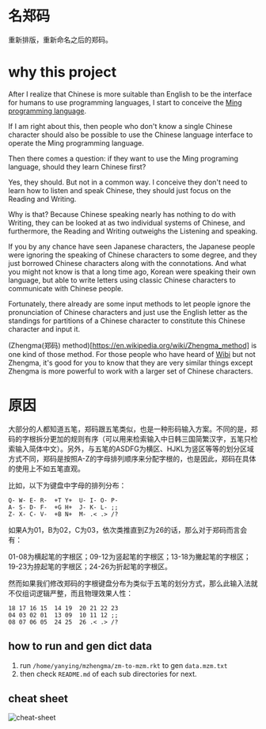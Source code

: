 
# 名郑码
重新排版，重新命名之后的郑码。


# why this project
After I realize that Chinese is more suitable than English to be the interface for humans to use programming languages, I start to conceive the [Ming programming language](https://github.com/yanyingwang/ming).

If I am right about this, then people who don't know a single Chinese character should also be possible to use the Chinese language interface to operate the Ming programming language.

Then there comes a question: if they want to use the Ming programing language, should they learn Chinese first?

Yes, they should. But not in a common way. I conceive they don't need to learn how to listen and speak Chinese, they should just focus on the Reading and Writing.


Why is that? Because Chinese speaking nearly has nothing to do with Writing, they can be looked at as two individual systems of Chinese, and furthermore, the Reading and Writing outweighs the Listening and speaking.

If you by any chance have seen Japanese characters, the Japanese people were ignoring the speaking of Chinese characters to some degree, and they just borrowed Chinese characters along with the connotations. And what you might not know is that a long time ago, Korean were speaking their own language, but able to write letters using classic Chinese characters to communicate with Chinese people.

Fortunately, there already are some input methods to let people ignore the pronunciation of Chinese characters and just use the English letter as the standings for partitions of a Chinese character to constitute this Chinese character and input it.

(Zhengma(郑码) method)[https://en.wikipedia.org/wiki/Zhengma_method] is one kind of those method. For those people who have heard of [Wibi](https://en.wikipedia.org/wiki/Wubi_method) but not Zhengma, it's good for you to know that they are very similar things except Zhengma is more powerful to work with a larger set of Chinese characters.


# 原因
大部分的人都知道五笔，郑码跟五笔类似，也是一种形码输入方案。不同的是，郑码的字根拆分更加的规则有序（可以用来检索输入中日韩三国简繁汉字，五笔只检索输入简体中文）。另外，与五笔的ASDFG为横区、HJKL为竖区等等的划分区域方式不同，郑码是按照A-Z的字母排列顺序来分配字根的，也是因此，郑码在具体的使用上不如五笔直观。

比如，以下为键盘中字母的排列分布：

```
Q- W- E- R-  +T Y+  U- I- O- P-
A- S- D- F-  +G H+  J- K- L- ;;
Z- X- C- V-  +B N+  M- .< .> /?
```

如果A为01，B为02，C为03，依次类推直到Z为26的话，那么对于郑码而言会有：

01-08为横起笔的字根区；09-12为竖起笔的字根区；13-18为撇起笔的字根区；19-23为捺起笔的字根区；24-26为折起笔的字根区。

然而如果我们修改郑码的字根键盘分布为类似于五笔的划分方式，那么此输入法就不仅组词逻辑严整，而且物理效果人性：

```
18 17 16 15  14 19  20 21 22 23
04 03 02 01  13 09  10 11 12 ;;
08 07 06 05  24 25  26 .< .> /?
```

## how to run and gen dict data
1. run `/home/yanying/mzhengma/zm-to-mzm.rkt` to gen `data.mzm.txt`
2. then check `README.md` of each sub directories for next.

## cheat sheet
![cheat-sheet](https://raw.githubusercontent.com/yanyingwang/mzhengma/master/cheat-sheet.jpg)

